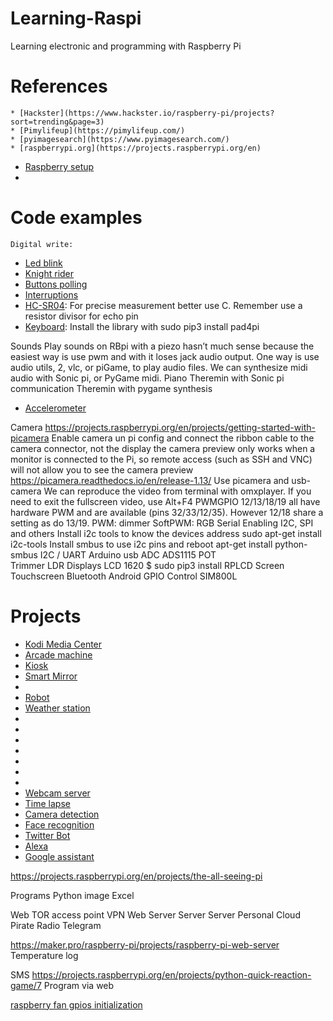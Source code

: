 # Learning-Raspi
Learning electronic and programming with Raspberry Pi

# References
    * [Hackster](https://www.hackster.io/raspberry-pi/projects?sort=trending&page=3)
    * [Pimylifeup](https://pimylifeup.com/)
    * [pyimagesearch](https://www.pyimagesearch.com/)
    * [raspberrypi.org](https://projects.raspberrypi.org/en)

* [Raspberry setup]()
* []()



# Code examples
    Digital write: 
* [Led blink]()
* [Knight rider]()
* [Buttons polling]()
* [Interruptions]()
* [HC-SR04](): For precise measurement better use C. Remember use a resistor divisor for echo pin
* [Keyboard](): Install the library with sudo pip3 install pad4pi

Sounds
Play sounds on RBpi with a piezo hasn’t much sense because the easiest way is use pwm and with it loses jack audio output. One way is use audio utils, 2, vlc, or piGame, to play audio files. We can synthesize midi audio with Sonic pi, or PyGame midi.
    Piano
Theremin with Sonic pi communication
Theremin with pygame synthesis
* [Accelerometer]()


Camera
    https://projects.raspberrypi.org/en/projects/getting-started-with-picamera
    Enable camera un pi config and connect the ribbon cable to the camera connector, not the display
    the camera preview only works when a monitor is connected to the Pi, so remote access (such as SSH and VNC) will not allow you to see the camera preview
    https://picamera.readthedocs.io/en/release-1.13/
    Use picamera and usb-camera
We can reproduce the video from terminal with omxplayer. If you need to exit the fullscreen video, use Alt+F4
PWMGPIO 12/13/18/19 all have hardware PWM and are available (pins 32/33/12/35). However 12/18 share a setting as do 13/19.
    PWM: dimmer
    SoftPWM: RGB
Serial
    Enabling I2C, SPI and others
Install i2c tools to know the devices address
sudo apt-get install i2c-tools
        Install smbus to use i2c pins and reboot
apt-get install python-smbus
        I2C / UART
        Arduino usb
ADC
    ADS1115
    POT  
    Trimmer
    LDR
    Displays
        LCD 1620
            $ sudo pip3 install RPLCD
        Screen
        Touchscreen
Bluetooth
    Android GPIO Control
SIM800L
    
    



# Projects
* [Kodi Media Center]()
* [Arcade machine]()
* [Kiosk]()
* [Smart Mirror]()
* []()
* [Robot]()
* [Weather station]()
* []()
* []()
* []()
* []()
* []()
* []()
* []()
* [Webcam server]()
* [Time lapse]()
* [Camera detection]()
* [Face recognition]()
* [Twitter Bot]()
* [Alexa]()
* [Google assistant]()

    
    



https://projects.raspberrypi.org/en/projects/the-all-seeing-pi



Programs
    Python image
    Excel

Web
TOR access point
VPN
Web Server
Server
Server
    Personal Cloud
Pirate Radio
Telegram


https://maker.pro/raspberry-pi/projects/raspberry-pi-web-server
Temperature log

SMS
https://projects.raspberrypi.org/en/projects/python-quick-reaction-game/7
Program via web

[raspberry fan gpios initialization](https://hackernoon.com/how-to-control-a-fan-to-cool-the-cpu-of-your-raspberrypi-3313b6e7f92c)
